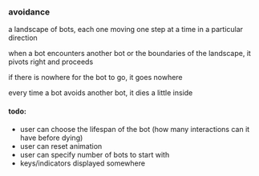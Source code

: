 ### avoidance

a landscape of bots, each one moving one step at a time in a particular direction

when a bot encounters another bot or the boundaries of the landscape, it pivots right and proceeds

if there is nowhere for the bot to go, it goes nowhere

every time a bot avoids another bot, it dies a little inside

#### todo:
  - user can choose the lifespan of the bot (how many interactions can it have before dying)
  - user can reset animation
  - user can specify number of bots to start with
  - keys/indicators displayed somewhere
